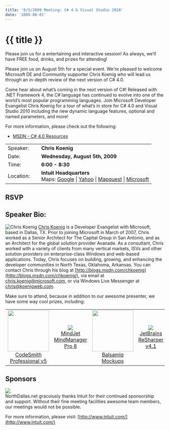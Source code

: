 ```yaml
---
title: '8/5/2009 Meeting: C# 4 & Visual Studio 2010'
date: '2009-08-01'
---
```

# {{ title }}

Please join us for a entertaining and interactive session! As always, we’ll have FREE food, drinks, and prizes for attending!

Please join us on August 5th for a special event. We're pleased to welcome Microsoft DE and Community supporter Chris Koenig who will lead us through an in-depth review of the next version of C# 4.0.

Come hear about what’s coming in the next version of C#! Released with .NET Framework 4, the C# language has continued to evolve into one of the world’s most popular programming languages. Join Microsoft Developer Evangelist Chris Koenig for a tour of what’s in store for C# 4.0 and Visual Studio 2010 including the new dynamic language features, optional and named parameters, and more!

For more information, please check out the following:

-   [MSDN - C# 4.0 Resources](http://msdn.microsoft.com/en-us/vcsharp/dd819407.aspx)

<table><tbody><tr><td>Speaker:</td><td>&nbsp;</td><td><b>Chris Koenig</b></td></tr><tr><td>Date:</td><td>&nbsp;</td><td><b>Wednesday, August 5th, 2009</b></td></tr><tr><td>Time:</td><td>&nbsp;</td><td><b>6:00 - 8:30</b></td></tr><tr><td>Location:</td><td>&nbsp;</td><td><b>Intuit Headquarters</b><br>Maps: <a target="_blank" href="http://maps.google.com/maps?q=5601 Headquarters Drive,+Plano,+TX+75024+United States&amp;hl=en">Google</a> | <a target="_blank" href="http://maps.yahoo.com/maps_result?addr=5601 Headquarters Drive&amp;csz=Plano,+TX+75024&amp;country=us">Yahoo</a> | <a target="_blank" href="http://www.mapquest.com/maps/map.adp?country=US&amp;address=5601 Headquarters Drive&amp;city=Plano&amp;state=TX&amp;zipcode=75024">Mapquest</a> | <a target="_blank" href="http://maps.live.com/default.aspx?v=2&amp;style=r&amp;lvl=100&amp;where1=5601 Headquarters Drive%2CPlano%2CTX%2C75024">Microsoft</a></td></tr></tbody></table>

## RSVP

## Speaker Bio:

![Chris Koenig](http://techfests.com/Tulsa/2008/SiteImages/Speakers/Chris_Koenig.jpg) [Chris Koenig](http://blogs.msdn.com/chkoenig/) is a Developer Evangelist with Microsoft, based in Dallas, TX. Prior to joining Microsoft in March of 2007, Chris worked as a Senior Architect for The Capital Group in San Antonio, and as an Architect for the global solution provider Avanade. As a consultant, Chris worked with a variety of clients from many vertical markets, ISVs and other solution providers on enterprise-class Windows and web-based applications. Today, Chris focuses on building, growing, and enhancing the developer communities in North Texas, Oklahoma, Arkansas. You can contact Chris through his blog at [http://blogs.msdn.com/chkoenig](http://blogs.msdn.com/chkoenig/), via email at [chris.koenig@microsoft.com](mailto:chris.koenig@microsoft.com), or via Windows Live Messenger at chris@koenigweb.com.

Make sure to attend, because in addition to our awesome presenter, we have some way cool prizes, including:

<table border="0" cellpadding="2" cellspacing="2"><tbody><tr><td align="center" xvalign="top"><div id="Div1"><a href="http://www.codesmithtools.com/" target="_new"><img src="http://northdallas.net/files/sponsor/CodeSmithLogo.gif" border="0" width="130"><br>CodeSmith<br>Professional v5</a></div></td><td align="center" xvalign="top"><div id="giveaway"><a href="http://www.mindjet.com/products/mindmanager/default.aspx" target="_new"><img src="http://www.mindjet.com/media/images/global/home/redlogo.gif" border="0"><br>MindJet MindManager<br>Pro 8</a></div></td><td align="center" xvalign="top"><div id="giveaway"><a href="http://balsamiq.com/products" target="_new"><img src="http://balsamiq.com/images/balsamiq_logo1.jpg" border="0" width="130"><br>Balsamiq Mockups</a></div></td><td align="center" xvalign="top"><div id="giveaway"><a href="http://www.jetbrains.com/resharper/" target="_new"><img src="http://northdallas.net/files/sponsor/logo_jetbrains.gif" border="0"><br>JetBrains<br>ReSharper v4.1</a></div></td></tr></tbody></table>

## Sponsors

[![](http://nddnug.net/files/uploads/intuit_logo.jpg)](http://intuit.com)  
NorthDallas.net gracoiusly thanks Intuit for their continued sponsorship  
and support. Without their fine meeting facilities awesome team members, our meetings would not be possible.  
  
For more information, please visit: [http://www.intuit.com/](http://www.intuit.com/)
    
